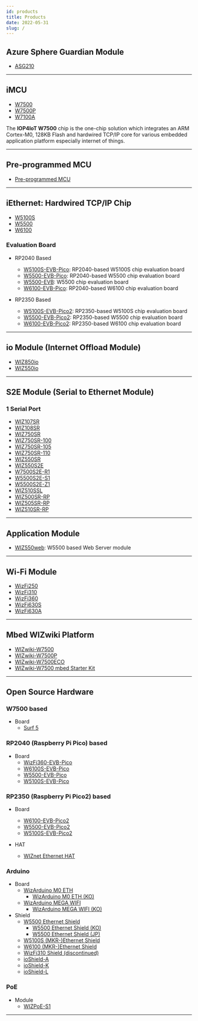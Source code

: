 ```yaml
---
id: products
title: Products
date: 2022-05-31
slug: /
---
```


## Azure Sphere Guardian Module

- [ASG210](Azure-Sphere/ASG210.md)

-----

## iMCU

  - [W7500](iMCU/W7500/Overview.md)
  - [W7500P](iMCU/W7500P/Overview.md)
  - [W7100A](iMCU/W7100/W7100A.md)

The **IOP4IoT W7500** chip is the one-chip solution which integrates an ARM Cortex-M0, 128KB Flash and hardwired TCP/IP core for various embedded application platform especially internet of things.

-----

## Pre-programmed MCU

  - [Pre-programmed MCU](Pre-programmed-MCU/Pre-programmed-MCU.md) 

-----

## iEthernet: Hardwired TCP/IP Chip

  - [W5100S](iEthernet/W5100S/Overview.md)
  - [W5500](iEthernet/W5500/Overview.md)
  - [W6100](iEthernet/W6100/Overview.md)

### Evaluation Board

* RP2040 Based
  -  [W5100S-EVB-Pico](iEthernet/W5100S/w5100s-evb-pico.md): RP2040-based W5100S chip evaluation board
  -  [W5500-EVB-Pico](iEthernet/W5500/w5500-evb-pico.md): RP2040-based W5500 chip evaluation board
  -  [W5500-EVB](iEthernet/W5500/W5500-EVB/W5500-EVB.md): W5500 chip evaluation board
  -  [W6100-EVB-Pico](iEthernet/W6100/w6100-evb-pico.md): RP2040-based W6100 chip evaluation board

* RP2350 Based
  -  [W5100S-EVB-Pico2](iEthernet/W5100S/w5100s-evb-pico2.md): RP2350-based W5100S chip evaluation board
  -  [W5500-EVB-Pico2](iEthernet/W5500/w5500-evb-pico2.md): RP2350-based W5500 chip evaluation board
  -  [W6100-EVB-Pico2](iEthernet/W6100/w6100-evb-pico2.md): RP2350-based W6100 chip evaluation board
-----

## io Module (Internet Offload Module)

  * [WIZ850io](ioModule/WIZ850io.md)
  * [WIZ550io](ioModule/wiz550io.md)

-----

## S2E Module (Serial to Ethernet Module)

### 1 Serial Port

 * [WIZ107SR](S2E-Module/WIZ107SR/wiz107sr.md)
 * [WIZ108SR](S2E-Module/WIZ108SR/wiz108sr.md)
 * [WIZ750SR](S2E-Module/WIZ750SR/WIZ750SR.md)
 * [WIZ750SR-100](S2E-Module/WIZ750SR-1xx-Series/WIZ750SR-100/WIZ750SR-100.md)
 * [WIZ750SR-105](S2E-Module/WIZ750SR-1xx-Series/WIZ750SR-105/WIZ750SR-105.md)
 * [WIZ750SR-110](S2E-Module/WIZ750SR-1xx-Series/WIZ750SR-110/WIZ750SR-110.md)
 * [WIZ550SR](S2E-Module/WIZ550SR/WIZ550SR.md)
 * [WIZ550S2E](S2E-Module/WIZ550S2E/WIZ550S2E.md)
 * [W7500S2E-R1](S2E-Module/W7500S2E-R1/W7500S2E-R1.md)
 * [W5500S2E-S1](S2E-Module/W5500S2E-S1/W5500S2E-S1.md)
 * [W5500S2E-Z1](S2E-Module/W5500S2E-Z1/W5500S2E-Z1.md)
 * [WIZ510SSL](S2E-Module/WIZ510SSL/WIZ510SSL.md)
 * [WIZ500SR-RP](S2E-Module/WIZ5xxSR-RP-Series/WIZ500SR-RP/overview-en.md)
 * [WIZ505SR-RP](S2E-Module/WIZ5xxSR-RP-Series/WIZ500SR-RP/overview-en.md)
 * [WIZ510SR-RP](S2E-Module/WIZ5xxSR-RP-Series/WIZ500SR-RP/overview-en.md)

<!-- ### 2 Serial Port -->

<!-- ### 4 Serial Port -->

-----

## Application Module

  * [WIZ550web](App-Module/WIZ550web/WIZ550web.md): W5500 based Web Server module

-----

## Wi-Fi Module

  * [WizFi250](Wi-Fi-Module/WizFi250/WizFi250.md)
  * [WizFi310](Wi-Fi-Module/WizFi310/WizFi310.md)
  * [WizFi360](Wi-Fi-Module/WizFi360/WizFi360.md)
  * [WizFi630S](Wi-Fi-Module/WizFi630S/WizFi630S.md)
  * [WizFi630A](Wi-Fi-Module/WizFi630A/WizFi630A.md)

-----

## Mbed WIZwiki Platform

  - [WIZwiki-W7500](Mbed-WIZwiki-Platform/wizwiki-w7500.md)
  - [WIZwiki-W7500P](Mbed-WIZwiki-Platform/wizwiki-w7500p.md) 
  - [WIZwiki-W7500ECO](Mbed-WIZwiki-Platform/wizwiki-w7500eco.md)
  - [WIZwiki-W7500 mbed Starter Kit](Mbed-WIZwiki-Platform/WIZwiki-W7500-Mbed-Starter-Kit/WIZwiki-W7500-Mbed-Starter-Kit.md)

-----

## Open Source Hardware

### W7500 based 

* Board
  * [Surf 5](Open-Source-Hardware/surf5/surf5.md)


### RP2040 (Raspberry Pi Pico) based 

* Board
  * [WizFi360-EVB-Pico](Open-Source-Hardware/WizFi360-EVB-Pico.md)
  * [W6100S-EVB-Pico](iEthernet/W6100/w6100s-evb-pico.md)
  * [W5500-EVB-Pico](iEthernet/W5500/w5500-evb-pico.md)
  * [W5100S-EVB-Pico](iEthernet/W5100S/w5100s-evb-pico.md)


### RP2350 (Raspberry Pi Pico2) based 

* Board
  * [W6100-EVB-Pico2](iEthernet/W6100/w6100-evb-pico2.md)
  * [W5500-EVB-Pico2](iEthernet/W5500/w5500-evb-pico2.md)
  * [W5100S-EVB-Pico2](iEthernet/W5100S/w5100s-evb-pico2.md)
  

* HAT
  * [WIZnet Ethernet HAT](Open-Source-Hardware/WIZnet-Ethernet-HAT.md)

### Arduino

* Board
  * [WizArduino M0 ETH](Open-Source-Hardware/WizArduino_M0_ETH_eng.md)
    * [WizArduino M0 ETH (KO)](Open-Source-Hardware/WizArduino_M0_ETH.md)
  * [WizArduino MEGA WIFI](Open-Source-Hardware/WizArduino_MEGA_WIFI_eng.md)
    * [WizArduino MEGA WIFI (KO)](Open-Source-Hardware/WizArduino_MEGA_WIFI.md)
* Shield
  * [W5500 Ethernet Shield](Open-Source-Hardware/W5500_Ethernet_Shield.md)
    * [W5500 Ethernet Shield (KO)](Open-Source-Hardware/W5500_Ethernet_Shield_kor.md)
    * [W5500 Ethernet Shield (JP)](Open-Source-Hardware/W5500_Ethernet_Shield_jp.md)
  * [W5100S (MKR-)Ethernet Shield](./Open-Source-Hardware/W5100S-MKR-Ethernet-Shield.md)
  * [W6100 (MKR-)Ethernet Shield](./Open-Source-Hardware/W6100-MKR-Ethernet-Shield.md)
  * [WizFi310 Shield (discontinued)](Open-Source-Hardware/WizFi310_Shield.md)
  * [ioShield-A](Open-Source-Hardware/ioShield-A.md)
  * [ioShield-K](Open-Source-Hardware/ioShield-K.md)
  * [ioShield-L](Open-Source-Hardware/ioShield-L.md)

### PoE 

* Module
  * [WIZPoE-S1](Open-Source-Hardware/PoE/WIZPoE-S1.md)

<!-- 
  - [WizFi360-EVB-Pico](Open-Source-Hardware/WizFi360-EVB-Pico.md)
  - [WIZnet Ethernet HAT](Open-Source-Hardware/WIZnet-Ethernet-HAT.md)
  - [WizArduino M0 ETH](Open-Source-Hardware/WizArduino_M0_ETH.md)
  - [WizArduino MEGA WIFI](Open-Source-Hardware/WizArduino_MEGA_WIFI.md)
  - [WizFi310 Shield](Open-Source-Hardware/WizFi310_Shield.md)
  - [W5500 Ethernet Shield](Open-Source-Hardware/W5500_Ethernet_Shield.md)
  - [ioShield-A](Open-Source-Hardware/ioShield-A.md)
  - [ioShield-K](Open-Source-Hardware/ioShield-K.md)
  - [ioShield-L](Open-Source-Hardware/ioShield-L.md) 
-->
-----
